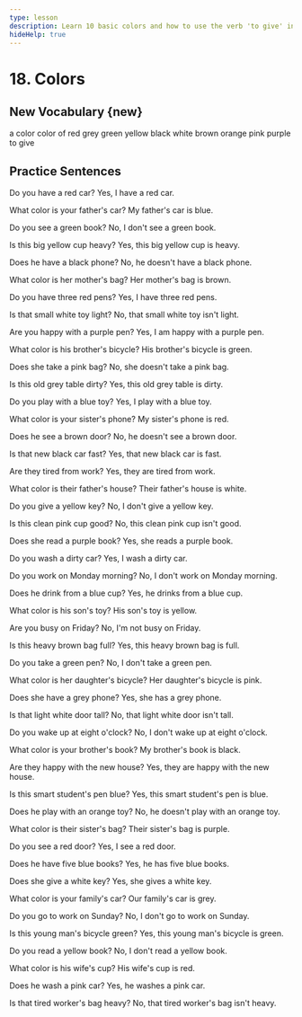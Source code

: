 ```yaml
---
type: lesson
description: Learn 10 basic colors and how to use the verb 'to give' in practical sentences. Expand your vocabulary and practice with real-life examples.
hideHelp: true
---
```


# 18. Colors

## New Vocabulary {new}

a color
color of
red
grey
green
yellow
black
white
brown
orange
pink
purple
to give

## Practice Sentences

Do you have a red car?
Yes, I have a red car.

What color is your father's car?
My father's car is blue.

Do you see a green book?
No, I don't see a green book.

Is this big yellow cup heavy?
Yes, this big yellow cup is heavy.

Does he have a black phone?
No, he doesn't have a black phone.

What color is her mother's bag?
Her mother's bag is brown.

Do you have three red pens?
Yes, I have three red pens.

Is that small white toy light?
No, that small white toy isn't light.

Are you happy with a purple pen?
Yes, I am happy with a purple pen.

What color is his brother's bicycle?
His brother's bicycle is green.

Does she take a pink bag?
No, she doesn't take a pink bag.

Is this old grey table dirty?
Yes, this old grey table is dirty.

Do you play with a blue toy?
Yes, I play with a blue toy.

What color is your sister's phone?
My sister's phone is red.

Does he see a brown door?
No, he doesn't see a brown door.

Is that new black car fast?
Yes, that new black car is fast.

Are they tired from work?
Yes, they are tired from work.

What color is their father's house?
Their father's house is white.

Do you give a yellow key?
No, I don't give a yellow key.

Is this clean pink cup good?
No, this clean pink cup isn't good.

Does she read a purple book?
Yes, she reads a purple book.

Do you wash a dirty car?
Yes, I wash a dirty car.

Do you work on Monday morning?
No, I don't work on Monday morning.

Does he drink from a blue cup?
Yes, he drinks from a blue cup.

What color is his son's toy?
His son's toy is yellow.

Are you busy on Friday?
No, I'm not busy on Friday.

Is this heavy brown bag full?
Yes, this heavy brown bag is full.

Do you take a green pen?
No, I don't take a green pen.

What color is her daughter's bicycle?
Her daughter's bicycle is pink.

Does she have a grey phone?
Yes, she has a grey phone.

Is that light white door tall?
No, that light white door isn't tall.

Do you wake up at eight o'clock?
No, I don't wake up at eight o'clock.

What color is your brother's book?
My brother's book is black.

Are they happy with the new house?
Yes, they are happy with the new house.

Is this smart student's pen blue?
Yes, this smart student's pen is blue.

Does he play with an orange toy?
No, he doesn't play with an orange toy.

What color is their sister's bag?
Their sister's bag is purple.

Do you see a red door?
Yes, I see a red door.

Does he have five blue books?
Yes, he has five blue books.

Does she give a white key?
Yes, she gives a white key.

What color is your family's car?
Our family's car is grey.

Do you go to work on Sunday?
No, I don't go to work on Sunday.

Is this young man's bicycle green?
Yes, this young man's bicycle is green.

Do you read a yellow book?
No, I don't read a yellow book.

What color is his wife's cup?
His wife's cup is red.

Does he wash a pink car?
Yes, he washes a pink car.

Is that tired worker's bag heavy?
No, that tired worker's bag isn't heavy.
